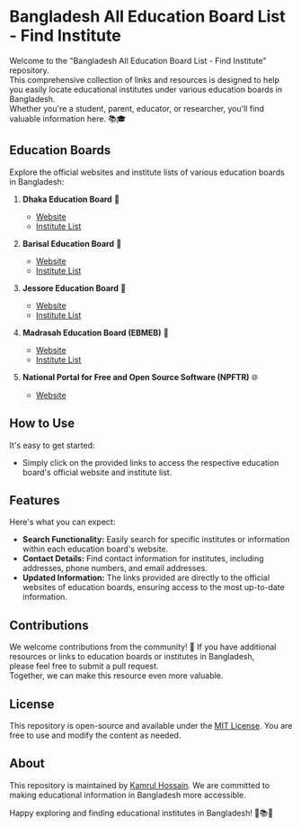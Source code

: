 # Bangladesh All Education Board List - Find Institute

Welcome to the "Bangladesh All Education Board List - Find Institute" repository. <br> This comprehensive collection of links and resources is designed to help you easily locate educational institutes under various education boards in Bangladesh. <br> Whether you're a student, parent, educator, or researcher, you'll find valuable information here. 📚🎓

## Education Boards

Explore the official websites and institute lists of various education boards in Bangladesh:

1. **Dhaka Education Board** 🏫
   - [Website](https://dhakaeducationboard.gov.bd/)
   - [Institute List](https://dhakaeducationboard.gov.bd/index.php/site/subdomain)

2. **Barisal Education Board** 🏫
   - [Website](https://www.barisalboard.gov.bd/)
   - [Institute List](https://www.barisalboard.gov.bd/home/subdomain)

3. **Jessore Education Board** 🏫
   - [Website](https://www.jessoreboard.gov.bd/)
   - [Institute List](https://www.jessoreboard.gov.bd/index.php/site/institute)

4. **Madrasah Education Board (EBMEB)** 🏫
   - [Website](https://ebmeb.gov.bd)
   - [Institute List](https://find.ebmeb.gov.bd/9990/institute-list.html)

5. **National Portal for Free and Open Source Software (NPFTR)** 🌐
   - [Website](http://npftr.portal.gov.bd/new-domain)

## How to Use

It's easy to get started:

- Simply click on the provided links to access the respective education board's official website and institute list.

## Features

Here's what you can expect:

- **Search Functionality:** Easily search for specific institutes or information within each education board's website.
- **Contact Details:** Find contact information for institutes, including addresses, phone numbers, and email addresses.
- **Updated Information:** The links provided are directly to the official websites of education boards, ensuring access to the most up-to-date information.

## Contributions

We welcome contributions from the community! 💪 If you have additional resources or links to education boards or institutes in Bangladesh, <br> please feel free to submit a pull request. <br> Together, we can make this resource even more valuable.

## License

This repository is open-source and available under the [MIT License](LICENSE). You are free to use and modify the content as needed.

## About

This repository is maintained by [Kamrul Hossain](https://www.facebook.com/EliteKamrul). We are committed to making educational information in Bangladesh more accessible.

Happy exploring and finding educational institutes in Bangladesh! 🏫📚🎉
